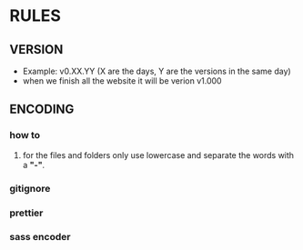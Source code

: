 # RULES

## VERSION

- Example: v0.XX.YY (X are the days, Y are the versions in the same day)
- when we finish all the website it will be verion v1.000

## ENCODING

### how to

1. for the files and folders only use lowercase and separate the words with a **"-"**.

### gitignore

### prettier

### sass encoder
